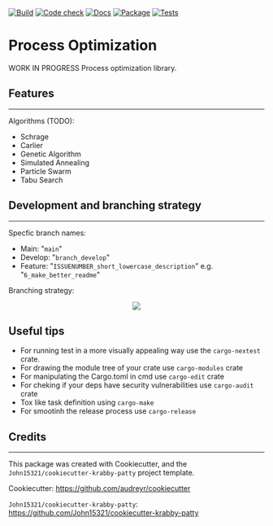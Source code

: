 [![Build](https://github.com/John15321/proc-opt/actions/workflows/build.yml/badge.svg)](https://github.com/John15321/proc-opt/actions/workflows/build.yml)
[![Code check](https://github.com/John15321/proc-opt/actions/workflows/rust.yml/badge.svg)](https://github.com/John15321/proc-opt/actions/workflows/rust.yml)
[![Docs](https://github.com/John15321/proc-opt/actions/workflows/docs.yml/badge.svg)](https://github.com/John15321/proc-opt/actions/workflows/docs.yml)
[![Package](https://github.com/John15321/proc-opt/actions/workflows/package.yml/badge.svg)](https://github.com/John15321/proc-opt/actions/workflows/package.yml)
[![Tests](https://github.com/John15321/proc-opt/actions/workflows/tests.yml/badge.svg)](https://github.com/John15321/proc-opt/actions/workflows/tests.yml)

# Process Optimization

WORK IN PROGRESS
Process optimization library.

## Features

---

Algorithms (TODO):

* Schrage
* Carlier
* Genetic Algorithm
* Simulated Annealing
* Particle Swarm
* Tabu Search

## Development and branching strategy

---

Specfic branch names:

* Main: "`main`"
* Develop: "`branch_develop`"
* Feature: "`ISSUENUMBER_short_lowercase_description`" e.g. "`6_make_better_readme`"

Branching strategy:

<div style="text-align: center;"><img src="https://wac-cdn.atlassian.com/dam/jcr:34c86360-8dea-4be4-92f7-6597d4d5bfae/02%20Feature%20branches.svg?cdnVersion=365"></div>

## Useful tips

* For running test in a more visually appealing way use the
  `cargo-nextest` crate.
* For drawing the module tree of your crate use `cargo-modules` crate
* For manipulating the Cargo.toml in cmd use `cargo-edit` crate
* For cheking if your deps have security vulnerabilities use `cargo-audit` crate
* Tox like task definition using `cargo-make`
* For smootinh the release process use `cargo-release`

## Credits

---

This package was created with Cookiecutter, and the
`John15321/cookiecutter-krabby-patty` project template.

Cookiecutter: <https://github.com/audreyr/cookiecutter>

`John15321/cookiecutter-krabby-patty`: <https://github.com/John15321/cookiecutter-krabby-patty>
